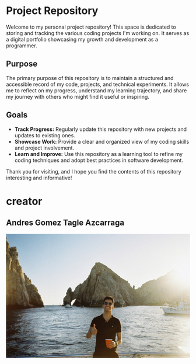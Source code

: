 # Project Repository

Welcome to my personal project repository! This space is dedicated to storing and tracking the various coding projects I'm working on. It serves as a digital portfolio showcasing my growth and development as a programmer.

## Purpose

The primary purpose of this repository is to maintain a structured and accessible record of my code, projects, and technical experiments. It allows me to reflect on my progress, understand my learning trajectory, and share my journey with others who might find it useful or inspiring.

## Goals

- **Track Progress:** Regularly update this repository with new projects and updates to existing ones.
- **Showcase Work:** Provide a clear and organized view of my coding skills and project involvement.
- **Learn and Improve:** Use this repository as a learning tool to refine my coding techniques and adopt best practices in software development.

Thank you for visiting, and I hope you find the contents of this repository interesting and informative!



# creator

## Andres Gomez Tagle Azcarraga

![Tagle Photo](000027.JPG)
